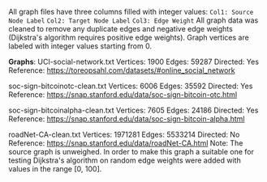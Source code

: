 All graph files have three columns filled with integer values:
``Col1: Source Node Label`` ``Col2: Target Node Label`` ``Col3: Edge Weight``
All graph data was cleaned to remove any duplicate edges and negative edge weights (Dijkstra's algorithm requires positive edge weights). Graph vertices are labeled with integer values starting from 0.

**Graphs**:
UCI-social-network.txt
Vertices: 1900
Edges: 59287
Directed: Yes
Reference: <https://toreopsahl.com/datasets/#online_social_network>

soc-sign-bitcoinotc-clean.txt
Vertices: 6006
Edges: 35592
Directed: Yes
Reference: <https://snap.stanford.edu/data/soc-sign-bitcoin-otc.html>

soc-sign-bitcoinalpha-clean.txt
Vertices: 7605
Edges: 24186
Directed: Yes
Reference: <https://snap.stanford.edu/data/soc-sign-bitcoin-alpha.html>

roadNet-CA-clean.txt
Vertices: 1971281
Edges: 5533214
Directed: No
Reference: <https://snap.stanford.edu/data/roadNet-CA.html>
Note: The source graph is unweighed. In order to make this graph a suitable one for testing Dijkstra's algorithm on random edge weights were added with values in the range [0, 100].



